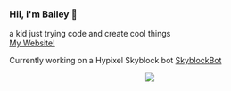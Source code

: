 ### Hii, i'm Bailey 👋
a kid just trying code and create cool things<br>
[My Website!](https://Cloudseyy.github.io/thecloudfactory/)

Currently working on a Hypixel Skyblock bot  [SkyblockBot](https://github.com/Cloudseyy/SkyblockBot)
<p align="center"><img src="https://github-readme-streak-stats.herokuapp.com/?user=llsc12&theme=nord" /></p>
